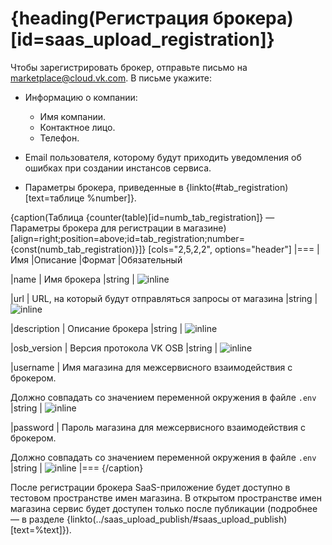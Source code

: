 # {heading(Регистрация брокера)[id=saas_upload_registration]}

Чтобы зарегистрировать брокер, отправьте письмо на [marketplace@cloud.vk.com](mailto:marketplace@cloud.vk.com). В письме укажите:

* Информацию о компании:

   * Имя компании.
   * Контактное лицо.
   * Телефон.

* Email пользователя, которому будут приходить уведомления об ошибках при создании инстансов сервиса.
* Параметры брокера, приведенные в {linkto(#tab_registration)[text=таблице %number]}.

{caption(Таблица {counter(table)[id=numb_tab_registration]} — Параметры брокера для регистрации в магазине)[align=right;position=above;id=tab_registration;number={const(numb_tab_registration)}]}
[cols="2,5,2,2", options="header"]
|===
|Имя
|Описание
|Формат
|Обязательный

|name
|
Имя брокера
|string
| ![](/ru/assets/check.svg "inline")

|url
|
URL, на который будут отправляться запросы от магазина
|string
| ![](/ru/assets/check.svg "inline")

|description
|
Описание брокера
|string
| ![](/ru/assets/no.svg "inline")

|osb_version
|
Версия протокола VK OSB
|string
| ![](/ru/assets/check.svg "inline")

|username
|
Имя магазина для межсервисного взаимодействия c брокером.

Должно совпадать со значением переменной окружения в файле `.env`
|string
| ![](/ru/assets/no.svg "inline")

|password
|
Пароль магазина для межсервисного взаимодействия с брокером.

Должно совпадать со значением переменной окружения в файле `.env`
|string
| ![](/ru/assets/no.svg "inline")
|===
{/caption}

После регистрации брокера SaaS-приложение будет доступно в тестовом пространстве имен магазина. В открытом пространстве имен магазина сервис будет доступен только после публикации (подробнее — в разделе {linkto(../saas_upload_publish/#saas_upload_publish)[text=%text]}).
